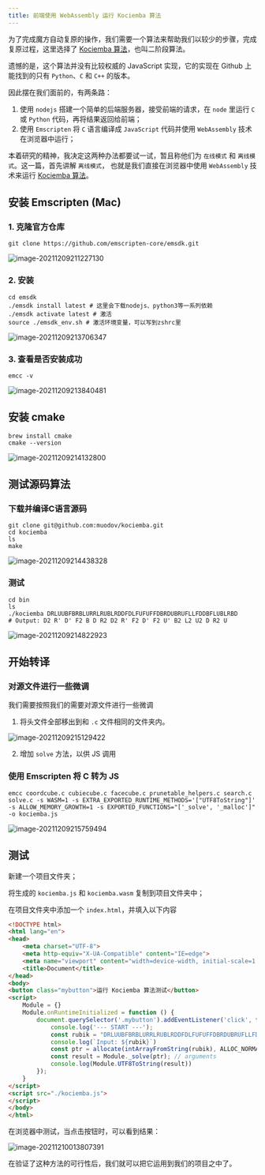 ```yaml
---
title: 前端使用 WebAssembly 运行 Kociemba 算法
---
```


为了完成魔方自动复原的操作，我们需要一个算法来帮助我们以较少的步骤，完成复原过程，这里选择了 [Kociemba 算法](https://github.com/muodov/kociemba)，也叫二阶段算法。

遗憾的是，这个算法并没有比较权威的 JavaScript 实现，它的实现在 Github 上能找到的只有 `Python`、`C` 和 `C++` 的版本。

因此摆在我们面前的，有两条路：

1. 使用 `nodejs` 搭建一个简单的后端服务器，接受前端的请求，在 `node` 里运行 `C` 或 `Python` 代码，再将结果返回给前端；
2. 使用 `Emscripten` 将 `C` 语言编译成 `JavaScript` 代码并使用 `WebAssembly` 技术在浏览器中运行；

本着研究的精神，我决定这两种办法都要试一试，暂且称他们为 `在线模式` 和 `离线模式`。这一篇，首先讲解 `离线模式`， 也就是我们直接在浏览器中使用 `WebAssembly` 技术来运行 [Kociemba 算法](https://github.com/muodov/kociemba)。

## 安装 Emscripten (Mac)

### 1. 克隆官方仓库

```shell
git clone https://github.com/emscripten-core/emsdk.git 
```

![image-20211209211227130](https://zhuye-1308301598.file.myqcloud.com/markdown/image-20211209211227130.png)

### 2. 安装

```shell
cd emsdk
./emsdk install latest # 这里会下载nodejs、python3等一系列依赖
./emsdk activate latest # 激活
source ./emsdk_env.sh # 激活环境变量，可以写到zshrc里
```

![image-20211209213706347](https://zhuye-1308301598.file.myqcloud.com/markdown/image-20211209213706347.png)

### 3. 查看是否安装成功

```shell
emcc -v
```

![image-20211209213840481](https://zhuye-1308301598.file.myqcloud.com/markdown/image-20211209213840481.png)

##  安装 cmake

```shell
brew install cmake
cmake --version
```

![image-20211209214132800](https://zhuye-1308301598.file.myqcloud.com/markdown/image-20211209214132800.png)



## 测试源码算法

### 下载并编译C语言源码

```shell
git clone git@github.com:muodov/kociemba.git
cd kociemba
ls
make
```

![image-20211209214438328](https://zhuye-1308301598.file.myqcloud.com/markdown/image-20211209214438328.png)

### 测试

```shell
cd bin
ls
./kociemba DRLUUBFBRBLURRLRUBLRDDFDLFUFUFFDBRDUBRUFLLFDDBFLUBLRBD
# Output: D2 R' D' F2 B D R2 D2 R' F2 D' F2 U' B2 L2 U2 D R2 U
```

![image-20211209214822923](https://zhuye-1308301598.file.myqcloud.com/markdown/image-20211209214822923.png)



## 开始转译

### 对源文件进行一些微调

我们需要按照我们的需要对源文件进行一些微调

1. 将头文件全部移出到和 `.c` 文件相同的文件夹内。

![image-20211209215129422](https://zhuye-1308301598.file.myqcloud.com/markdown/image-20211209215129422.png)

2. 增加 `solve` 方法，以供 JS 调用

### 使用 Emscripten 将 C 转为 JS

```shell
emcc coordcube.c cubiecube.c facecube.c prunetable_helpers.c search.c solve.c -s WASM=1 -s EXTRA_EXPORTED_RUNTIME_METHODS='["UTF8ToString"]' -s ALLOW_MEMORY_GROWTH=1 -s EXPORTED_FUNCTIONS="['_solve', '_malloc']" -o kociemba.js
```

![image-20211209215759494](https://zhuye-1308301598.file.myqcloud.com/markdown/image-20211209215759494.png)



## 测试

新建一个项目文件夹；

将生成的 `kociemba.js` 和 `kociemba.wasm` 复制到项目文件夹中；

在项目文件夹中添加一个 `index.html`，并填入以下内容

```html
<!DOCTYPE html>
<html lang="en">
<head>
    <meta charset="UTF-8">
    <meta http-equiv="X-UA-Compatible" content="IE=edge">
    <meta name="viewport" content="width=device-width, initial-scale=1.0">
    <title>Document</title>
</head>
<body>
<button class="mybutton">运行 Kociemba 算法测试</button>
<script>
    Module = {}
    Module.onRuntimeInitialized = function () {
        document.querySelector('.mybutton').addEventListener('click', function(){
            console.log('--- START ---');
            const rubik = "DRLUUBFBRBLURRLRUBLRDDFDLFUFUFFDBRDUBRUFLLFDDBFLUBLRBD"
            console.log(`Input: ${rubik}`)
            const ptr = allocate(intArrayFromString(rubik), ALLOC_NORMAL)
            const result = Module._solve(ptr); // arguments
            console.log(Module.UTF8ToString(result))
        });
    }
</script>
<script src="./kociemba.js">
</script>
</body>
</html>
```

在浏览器中测试，当点击按钮时，可以看到结果：

![image-20211210013807391](https://zhuye-1308301598.file.myqcloud.com/markdown/image-20211210013807391.png)

在验证了这种方法的可行性后，我们就可以把它运用到我们的项目之中了。
